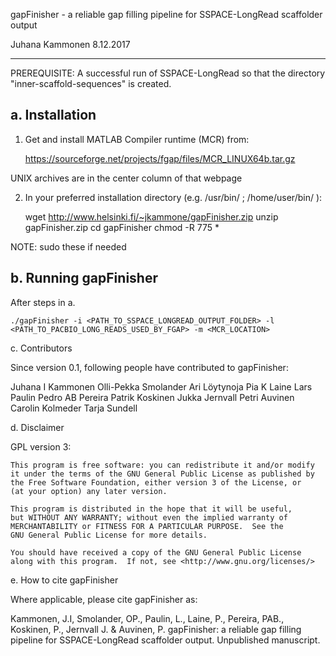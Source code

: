 
gapFinisher - a reliable gap filling pipeline for SSPACE-LongRead scaffolder output

Juhana Kammonen 8.12.2017

-------------------------------

PREREQUISITE: A successful run of SSPACE-LongRead so that the directory "inner-scaffold-sequences" is created.

a. Installation
---------------

1. Get and install MATLAB Compiler runtime (MCR) from:

	https://sourceforge.net/projects/fgap/files/MCR_LINUX64b.tar.gz

UNIX archives are in the center column of that webpage

2. In your preferred installation directory (e.g. /usr/bin/ ; /home/user/bin/ ):

	wget http://www.helsinki.fi/~jkammone/gapFinisher.zip
	unzip gapFinisher.zip
	cd gapFinisher
	chmod -R 775 *

NOTE: sudo these if needed


b. Running gapFinisher
----------------------

After steps in a.

	./gapFinisher -i <PATH_TO_SSPACE_LONGREAD_OUTPUT_FOLDER> -l <PATH_TO_PACBIO_LONG_READS_USED_BY_FGAP> -m <MCR_LOCATION>
	

c. Contributors

Since version 0.1, following people have contributed to gapFinisher:

Juhana I Kammonen
Olli-Pekka Smolander
Ari Löytynoja
Pia K Laine
Lars Paulin
Pedro AB Pereira
Patrik Koskinen
Jukka Jernvall
Petri Auvinen
Carolin Kolmeder
Tarja Sundell


d. Disclaimer

GPL version 3:

    This program is free software: you can redistribute it and/or modify
    it under the terms of the GNU General Public License as published by
    the Free Software Foundation, either version 3 of the License, or
    (at your option) any later version.

    This program is distributed in the hope that it will be useful,
    but WITHOUT ANY WARRANTY; without even the implied warranty of
    MERCHANTABILITY or FITNESS FOR A PARTICULAR PURPOSE.  See the
    GNU General Public License for more details.

    You should have received a copy of the GNU General Public License
    along with this program.  If not, see <http://www.gnu.org/licenses/>



e. How to cite gapFinisher

Where applicable, please cite gapFinisher as:

Kammonen, J.I, Smolander, OP., Paulin, L., Laine, P., Pereira, PAB., Koskinen, P., Jernvall J. & Auvinen, P.
gapFinisher: a reliable gap filling pipeline for SSPACE-LongRead scaffolder output. Unpublished manuscript.


